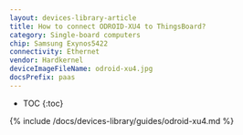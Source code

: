 ```yaml
---
layout: devices-library-article
title: How to connect ODROID-XU4 to ThingsBoard?
category: Single-board computers
chip: Samsung Exynos5422
connectivity: Ethernet
vendor: Hardkernel
deviceImageFileName: odroid-xu4.jpg
docsPrefix: paas
---
```



* TOC
{:toc}

{% include /docs/devices-library/guides/odroid-xu4.md %}